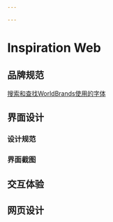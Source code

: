 ```yaml
---

---
```


# Inspiration Web

## 品牌规范

[搜索和查找WorldBrands使用的字体](https://www.fontinlogo.com/)

## 界面设计

### 设计规范

### 界面截图

## 交互体验

## 网页设计






